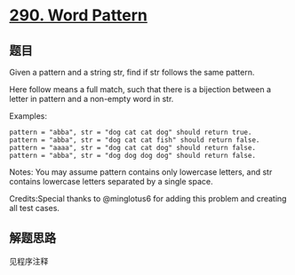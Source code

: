 # [290. Word Pattern](https://leetcode.com/problems/word-pattern/)

## 题目

Given a pattern and a string str, find if str follows the same pattern.

Here follow means a full match, such that there is a bijection between a letter in pattern and a non-empty word in str.

Examples:

```text
pattern = "abba", str = "dog cat cat dog" should return true.
pattern = "abba", str = "dog cat cat fish" should return false.
pattern = "aaaa", str = "dog cat cat dog" should return false.
pattern = "abba", str = "dog dog dog dog" should return false.
```

Notes:
You may assume pattern contains only lowercase letters, and str contains lowercase letters separated by a single space.

Credits:Special thanks to @minglotus6 for adding this problem and creating all test cases.

## 解题思路

见程序注释
